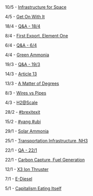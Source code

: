 

10/5 - [Infrastructure for Space](/2019/05/oneill.md)

4/5 - [Get On With It](/2019/05/geton.md)

18/4 - [Q&A - 18/4](/2019/04/qa-1804.md)

8/4 - [First Export, Element One](/2019/04/h2x.md)

6/4 - [Q&A - 6/4](/2019/04/qa-0604.md)

4/4 - [Green Ammonia](/2019/04/greenammonia.md)

19/3 - [Q&A - 19/3](/2019/03/qa-0193.md)

14/3 - [Article 13](/2019/03/)

13/3 - [A Matter of Degrees](03/degrees.md)

8/3 - [Wires vs Pipes](03/wirespipes.md)

4/3 - [H2@Scale](03/h2scale.md)

28/2 - [#brexitexit](02/brexitexit.md)

15/2 - [#yang #ubi](02/yang.md)

29/1 - [Solar Ammonia](01/solarammonia.md)

25/1 - [Transportation Infrastructure, NH3](01/transportation.md)

22/1 - [QA - 22/1](01/qa-1.md)

22/1 - [Carbon Capture, Fuel Generation](01/carboncapture.md)

12/1 - [X3 Ion Thruster](01/x3.md)

7/1 - [E-Diesel](01/ediesel.md)

5/1 - [Capitalism Eating Itself](01/capitalism.md)



